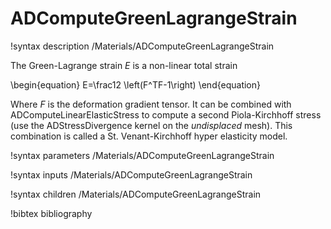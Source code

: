 # ADComputeGreenLagrangeStrain

!syntax description /Materials/ADComputeGreenLagrangeStrain

The Green-Lagrange strain $E$ is a non-linear total strain

\begin{equation}
  E=\frac12 \left(F^TF-1\right)
\end{equation}

Where $F$ is the deformation gradient tensor. It can be combined with
ADComputeLinearElasticStress to compute a second Piola-Kirchhoff stress (use the
ADStressDivergence kernel on the *undisplaced* mesh). This combination is
called a St. Venant-Kirchhoff hyper elasticity model.

!syntax parameters /Materials/ADComputeGreenLagrangeStrain

!syntax inputs /Materials/ADComputeGreenLagrangeStrain

!syntax children /Materials/ADComputeGreenLagrangeStrain

!bibtex bibliography

